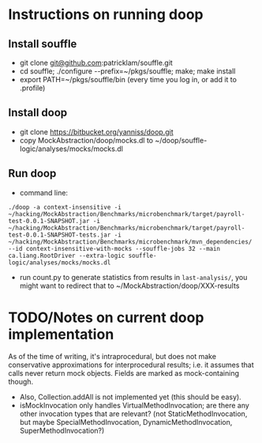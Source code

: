 # Instructions on running doop

## Install souffle

* git clone git@github.com:patricklam/souffle.git
* cd souffle; ./configure --prefix=~/pkgs/souffle; make; make install
* export PATH=~/pkgs/souffle/bin (every time you log in, or add it to .profile)

## Install doop
* git clone https://bitbucket.org/yanniss/doop.git
* copy MockAbstraction/doop/mocks.dl to ~/doop/souffle-logic/analyses/mocks/mocks.dl

## Run doop
* command line:

```./doop -a context-insensitive -i ~/hacking/MockAbstraction/Benchmarks/microbenchmark/target/payroll-test-0.0.1-SNAPSHOT.jar -i ~/hacking/MockAbstraction/Benchmarks/microbenchmark/target/payroll-test-0.0.1-SNAPSHOT-tests.jar -i ~/hacking/MockAbstraction/Benchmarks/microbenchmark/mvn_dependencies/ --id context-insensitive-with-mocks --souffle-jobs 32 --main ca.liang.RootDriver --extra-logic souffle-logic/analyses/mocks/mocks.dl```

* run count.py to generate statistics from results in `last-analysis/`, you might want to redirect that to ~/MockAbstraction/doop/XXX-results

# TODO/Notes on current doop implementation

As of the time of writing, it's intraprocedural, but does not make conservative approximations for interprocedural results; i.e. it assumes that calls never return mock objects. Fields are marked as mock-containing though.

* Also, Collection.addAll is not implemented yet (this should be easy).
* isMockInvocation only handles VirtualMethodInvocation; are there any other invocation types that are relevant? (not StaticMethodInvocation, but maybe SpecialMethodInvocation, DynamicMethodInvocation, SuperMethodInvocation?)
